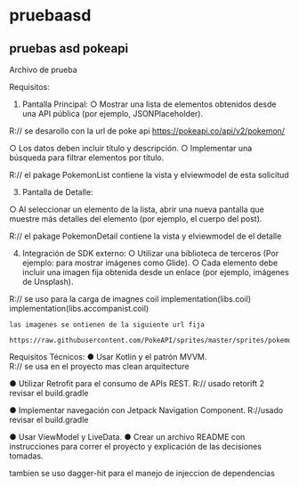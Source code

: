 # pruebaasd
## pruebas asd pokeapi

Archivo de prueba

Requisitos:
1. Pantalla Principal:
○ Mostrar una lista de elementos obtenidos desde una API pública (por
ejemplo, JSONPlaceholder).

R:// se desarollo con la url de poke api 
https://pokeapi.co/api/v2/pokemon/

○ Los datos deben incluir título y descripción.
○ Implementar una búsqueda para filtrar elementos por título.

R:// el pakage PokemonList contiene la vista y elviewmodel de esta solicitud

3. Pantalla de Detalle:
   
○ Al seleccionar un elemento de la lista, abrir una nueva pantalla que muestre
más detalles del elemento (por ejemplo, el cuerpo del post).

R:// el pakage PokemonDetail contiene la vista y elviewmodel de el detalle

4. Integración de SDK externo:
○ Utilizar una biblioteca de terceros (Por ejemplo: para mostrar imágenes como
Glide).
○ Cada elemento debe incluir una imagen fija obtenida desde un enlace (por
ejemplo, imágenes de Unsplash).

R:// se uso para la carga de imagnes coil 
    implementation(libs.coil)
    implementation(libs.accompanist.coil)

    las imagenes se ontienen de la siguiente url fija
      https://raw.githubusercontent.com/PokeAPI/sprites/master/sprites/pokemon/

Requisitos Técnicos:
● Usar Kotlin y el patrón MVVM.  
R:// se usa en el proyecto mas clean arquitecture 

● Utilizar Retrofit para el consumo de APIs REST.
R:// usado retorift 2 revisar el build.gradle 

● Implementar navegación con Jetpack Navigation Component.
R://usado revisar el build.gradle

● Usar ViewModel y LiveData.
● Crear un archivo README con instrucciones para correr el proyecto y explicación de
las decisiones tomadas.

tambien se uso dagger-hit para el manejo de injeccion de dependencias

    


